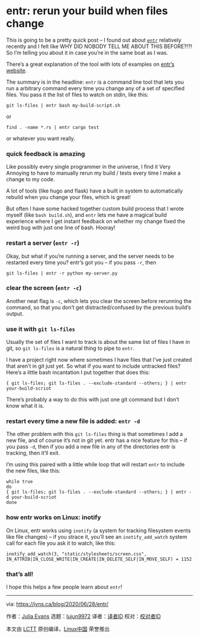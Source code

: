 [#]: collector: (lujun9972)
[#]: translator: ( )
[#]: reviewer: ( )
[#]: publisher: ( )
[#]: url: ( )
[#]: subject: (entr: rerun your build when files change)
[#]: via: (https://jvns.ca/blog/2020/06/28/entr/)
[#]: author: (Julia Evans https://jvns.ca/)

entr: rerun your build when files change
======

This is going to be a pretty quick post – I found out about [`entr`][1] relatively recently and I felt like WHY DID NOBODY TELL ME ABOUT THIS BEFORE?!?! So I’m telling you about it in case you’re in the same boat as I was.

There’s a great explanation of the tool with lots of examples on [entr’s website][1].

The summary is in the headline: `entr` is a command line tool that lets you run a arbitrary command every time you change any of a set of specified files. You pass it the list of files to watch on stdin, like this:

```
git ls-files | entr bash my-build-script.sh
```

or

```
find . -name *.rs | entr cargo test
```

or whatever you want really.

### quick feedback is amazing

Like possibly every single programmer in the universe, I find it Very Annoying to have to manually rerun my build / tests every time I make a change to my code.

A lot of tools (like hugo and flask) have a built in system to automatically rebuild when you change your files, which is great!

But often I have some hacked together custom build process that I wrote myself (like `bash build.sh`), and `entr` lets me have a magical build experience where I get instant feedback on whether my change fixed the weird bug with just one line of bash. Hooray!

### restart a server (`entr -r`)

Okay, but what if you’re running a server, and the server needs to be restarted every time you? entr’s got you – if you pass `-r`, then

```
git ls-files | entr -r python my-server.py
```

### clear the screen (`entr -c`)

Another neat flag is `-c`, which lets you clear the screen before rerunning the command, so that you don’t get distracted/confused by the previous build’s output.

### use it with `git ls-files`

Usually the set of files I want to track is about the same list of files I have in git, so `git ls-files` is a natural thing to pipe to `entr`.

I have a project right now where sometimes I have files that I’ve just created that aren’t in git just yet. So what if you want to include untracked files? Here’s a little bash incantation I put together that does this:

```
{ git ls-files; git ls-files . --exclude-standard --others; } | entr your-build-scriot
```

There’s probably a way to do this with just one git command but I don’t know what it is.

### restart every time a new file is added: `entr -d`

The other problem with this `git ls-files` thing is that sometimes I add a new file, and of course it’s not in git yet. entr has a nice feature for this – if you pass `-d`, then if you add a new file in any of the directories entr is tracking, then it’ll exit.

I’m using this paired with a little while loop that will restart `entr` to include the new files, like this:

```
while true
do
{ git ls-files; git ls-files . --exclude-standard --others; } | entr -d your-build-scriot
done
```

### how entr works on Linux: inotify

On Linux, entr works using `inotify` (a system for tracking filesystem events like file changes) – if you strace it, you’ll see an `inotify_add_watch` system call for each file you ask it to watch, like this:

```
inotify_add_watch(3, "static/stylesheets/screen.css", IN_ATTRIB|IN_CLOSE_WRITE|IN_CREATE|IN_DELETE_SELF|IN_MOVE_SELF) = 1152
```

### that’s all!

I hope this helps a few people learn about `entr`!

--------------------------------------------------------------------------------

via: https://jvns.ca/blog/2020/06/28/entr/

作者：[Julia Evans][a]
选题：[lujun9972][b]
译者：[译者ID](https://github.com/译者ID)
校对：[校对者ID](https://github.com/校对者ID)

本文由 [LCTT](https://github.com/LCTT/TranslateProject) 原创编译，[Linux中国](https://linux.cn/) 荣誉推出

[a]: https://jvns.ca/
[b]: https://github.com/lujun9972
[1]: http://eradman.com/entrproject/
